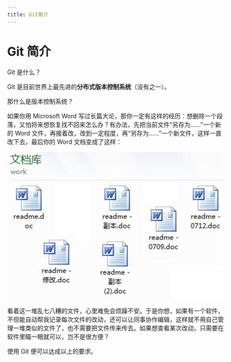 ```yaml
---
title: Git简介
---
```


# Git 简介

Git 是什么？

Git 是目前世界上最先进的**分布式版本控制系统**（没有之一）。

那什么是版本控制系统？

如果你用 Microsoft Word 写过长篇大论，那你一定有这样的经历：想删除一个段落，又怕将来想恢复找不回来怎么办？有办法，先把当前文件“另存为……”一个新的 Word 文件，再接着改，改到一定程度，再“另存为……”一个新文件，这样一直改下去，最后你的 Word 文档变成了这样：

![Word文档](./images/0-1.png)

看着这一堆乱七八糟的文件，心里难免会烦躁不安。于是你想，如果有一个软件，不但能自动帮我记录每次文件的改动，还可以让同事协作编辑，这样就不用自己管理一堆类似的文件了，也不需要把文件传来传去。如果想查看某次改动，只需要在软件里瞄一眼就可以，岂不是很方便？

使用 Git 便可以达成以上的要求。
